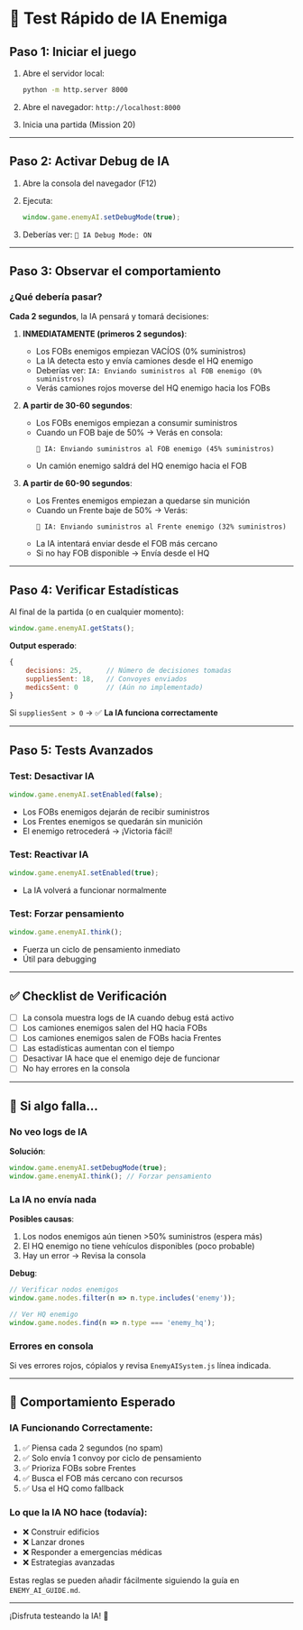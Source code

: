 # 🧪 Test Rápido de IA Enemiga

## Paso 1: Iniciar el juego

1. Abre el servidor local:
   ```bash
   python -m http.server 8000
   ```

2. Abre el navegador: `http://localhost:8000`

3. Inicia una partida (Mission 20)

---

## Paso 2: Activar Debug de IA

1. Abre la consola del navegador (F12)

2. Ejecuta:
   ```javascript
   window.game.enemyAI.setDebugMode(true);
   ```

3. Deberías ver: `🤖 IA Debug Mode: ON`

---

## Paso 3: Observar el comportamiento

### ¿Qué debería pasar?

**Cada 2 segundos**, la IA pensará y tomará decisiones:

1. **INMEDIATAMENTE (primeros 2 segundos)**:
   - Los FOBs enemigos empiezan VACÍOS (0% suministros)
   - La IA detecta esto y envía camiones desde el HQ enemigo
   - Deberías ver: `IA: Enviando suministros al FOB enemigo (0% suministros)`
   - Verás camiones rojos moverse del HQ enemigo hacia los FOBs

2. **A partir de 30-60 segundos**:
   - Los FOBs enemigos empiezan a consumir suministros
   - Cuando un FOB baje de 50% → Verás en consola:
     ```
     🤖 IA: Enviando suministros al FOB enemigo (45% suministros)
     ```
   - Un camión enemigo saldrá del HQ enemigo hacia el FOB

3. **A partir de 60-90 segundos**:
   - Los Frentes enemigos empiezan a quedarse sin munición
   - Cuando un Frente baje de 50% → Verás:
     ```
     🤖 IA: Enviando suministros al Frente enemigo (32% suministros)
     ```
   - La IA intentará enviar desde el FOB más cercano
   - Si no hay FOB disponible → Envía desde el HQ

---

## Paso 4: Verificar Estadísticas

Al final de la partida (o en cualquier momento):

```javascript
window.game.enemyAI.getStats();
```

**Output esperado**:
```javascript
{
    decisions: 25,      // Número de decisiones tomadas
    suppliesSent: 18,   // Convoyes enviados
    medicsSent: 0       // (Aún no implementado)
}
```

Si `suppliesSent > 0` → ✅ **La IA funciona correctamente**

---

## Paso 5: Tests Avanzados

### Test: Desactivar IA

```javascript
window.game.enemyAI.setEnabled(false);
```

- Los FOBs enemigos dejarán de recibir suministros
- Los Frentes enemigos se quedarán sin munición
- El enemigo retrocederá → ¡Victoria fácil!

### Test: Reactivar IA

```javascript
window.game.enemyAI.setEnabled(true);
```

- La IA volverá a funcionar normalmente

### Test: Forzar pensamiento

```javascript
window.game.enemyAI.think();
```

- Fuerza un ciclo de pensamiento inmediato
- Útil para debugging

---

## ✅ Checklist de Verificación

- [ ] La consola muestra logs de IA cuando debug está activo
- [ ] Los camiones enemigos salen del HQ hacia FOBs
- [ ] Los camiones enemigos salen de FOBs hacia Frentes
- [ ] Las estadísticas aumentan con el tiempo
- [ ] Desactivar IA hace que el enemigo deje de funcionar
- [ ] No hay errores en la consola

---

## 🐛 Si algo falla...

### No veo logs de IA

**Solución**:
```javascript
window.game.enemyAI.setDebugMode(true);
window.game.enemyAI.think(); // Forzar pensamiento
```

### La IA no envía nada

**Posibles causas**:
1. Los nodos enemigos aún tienen >50% suministros (espera más)
2. El HQ enemigo no tiene vehículos disponibles (poco probable)
3. Hay un error → Revisa la consola

**Debug**:
```javascript
// Verificar nodos enemigos
window.game.nodes.filter(n => n.type.includes('enemy'));

// Ver HQ enemigo
window.game.nodes.find(n => n.type === 'enemy_hq');
```

### Errores en consola

Si ves errores rojos, cópialos y revisa `EnemyAISystem.js` línea indicada.

---

## 🎯 Comportamiento Esperado

### IA Funcionando Correctamente:

1. ✅ Piensa cada 2 segundos (no spam)
2. ✅ Solo envía 1 convoy por ciclo de pensamiento
3. ✅ Prioriza FOBs sobre Frentes
4. ✅ Busca el FOB más cercano con recursos
5. ✅ Usa el HQ como fallback

### Lo que la IA NO hace (todavía):

- ❌ Construir edificios
- ❌ Lanzar drones
- ❌ Responder a emergencias médicas
- ❌ Estrategias avanzadas

Estas reglas se pueden añadir fácilmente siguiendo la guía en `ENEMY_AI_GUIDE.md`.

---

¡Disfruta testeando la IA! 🤖

